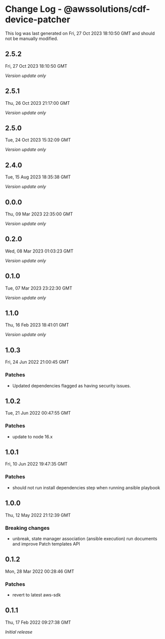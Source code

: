 # Change Log - @awssolutions/cdf-device-patcher

This log was last generated on Fri, 27 Oct 2023 18:10:50 GMT and should not be manually modified.

## 2.5.2
Fri, 27 Oct 2023 18:10:50 GMT

_Version update only_

## 2.5.1
Thu, 26 Oct 2023 21:17:00 GMT

_Version update only_

## 2.5.0
Tue, 24 Oct 2023 15:32:09 GMT

_Version update only_

## 2.4.0
Tue, 15 Aug 2023 18:35:38 GMT

_Version update only_

## 0.0.0
Thu, 09 Mar 2023 22:35:00 GMT

_Version update only_

## 0.2.0
Wed, 08 Mar 2023 01:03:23 GMT

_Version update only_

## 0.1.0
Tue, 07 Mar 2023 23:22:30 GMT

_Version update only_

## 1.1.0
Thu, 16 Feb 2023 18:41:01 GMT

_Version update only_

## 1.0.3
Fri, 24 Jun 2022 21:00:45 GMT

### Patches

- Updated dependencies flagged as having security issues.

## 1.0.2
Tue, 21 Jun 2022 00:47:55 GMT

### Patches

- update to node 16.x

## 1.0.1
Fri, 10 Jun 2022 19:47:35 GMT

### Patches

- should not run install dependencies step when running ansible playbook

## 1.0.0
Thu, 12 May 2022 21:12:39 GMT

### Breaking changes

- unbreak, state manager association (ansible execution) run documents and improve Patch templates API 

## 0.1.2
Mon, 28 Mar 2022 00:28:46 GMT

### Patches

- revert to latest aws-sdk

## 0.1.1
Thu, 17 Feb 2022 09:27:38 GMT

_Initial release_

